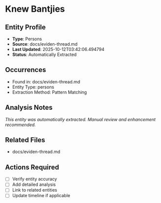 # Knew Bantjies

## Entity Profile
- **Type**: Persons
- **Source**: docs/eviden-thread.md
- **Last Updated**: 2025-10-12T03:42:06.494794
- **Status**: Automatically Extracted

## Occurrences
- Found in: docs/eviden-thread.md
- Entity Type: persons
- Extraction Method: Pattern Matching

## Analysis Notes
*This entity was automatically extracted. Manual review and enhancement recommended.*

## Related Files
- docs/eviden-thread.md

## Actions Required
- [ ] Verify entity accuracy
- [ ] Add detailed analysis
- [ ] Link to related entities
- [ ] Update timeline if applicable
